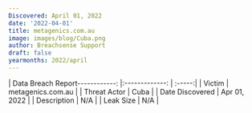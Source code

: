 ```yaml
---
Discovered: April 01, 2022
date: '2022-04-01'
title: metagenics.com.au
image: images/blog/Cuba.png
author: Breachsense Support
draft: false
yearmonths: 2022/april
---
```


| Data Breach Report------------:   |:-------------:    | :-----:|
| Victim    | metagenics.com.au      | 
| Threat Actor    | Cuba      | 
| Date Discovered    | Apr 01, 2022      | 
| Description    | N/A      | 
| Leak Size    | N/A      | 

